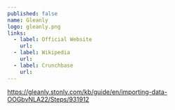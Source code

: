 ```yaml
---
published: false
name: Gleanly
logo: gleanly.png
links:
  - label: Official Website
    url: 
  - label: Wikipedia
    url: 
  - label: Crunchbase
    url: 
---
```


https://gleanly.stonly.com/kb/guide/en/importing-data-OOGbvNLA22/Steps/931912